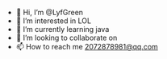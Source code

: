 - 👋 Hi, I’m @LyfGreen
- 👀 I’m interested in LOL
- 🌱 I’m currently learning java
- 💞️ I’m looking to collaborate on 
- 📫 How to reach me 2072878981@qq.com

<!---
LyfGreen/LyfGreen is a ✨ special ✨ repository because its `README.md` (this file) appears on your GitHub profile.
You can click the Preview link to take a look at your changes.
--->
